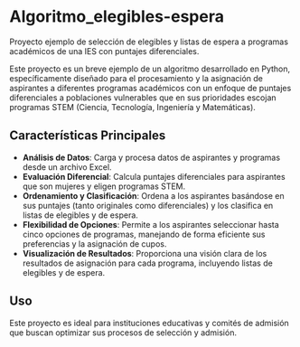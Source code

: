 # Algoritmo_elegibles-espera
Proyecto ejemplo de selección de elegibles y listas de espera a programas académicos de una IES con puntajes diferenciales.  

Este proyecto es un breve ejemplo de un algoritmo desarrollado en Python, específicamente diseñado para el procesamiento y la asignación de aspirantes a diferentes programas académicos con un enfoque de puntajes diferenciales a poblaciones vulnerables que en sus prioridades escojan programas STEM (Ciencia, Tecnología, Ingeniería y Matemáticas).

## Características Principales

- **Análisis de Datos**: Carga y procesa datos de aspirantes y programas desde un archivo Excel.
- **Evaluación Diferencial**: Calcula puntajes diferenciales para aspirantes que son mujeres y eligen programas STEM.
- **Ordenamiento y Clasificación**: Ordena a los aspirantes basándose en sus puntajes (tanto originales como diferenciales) y los clasifica en listas de elegibles y de espera.
- **Flexibilidad de Opciones**: Permite a los aspirantes seleccionar hasta cinco opciones de programas, manejando de forma eficiente sus preferencias y la asignación de cupos.
- **Visualización de Resultados**: Proporciona una visión clara de los resultados de asignación para cada programa, incluyendo listas de elegibles y de espera.

## Uso

Este proyecto es ideal para instituciones educativas y comités de admisión que buscan optimizar sus procesos de selección y admisión.
